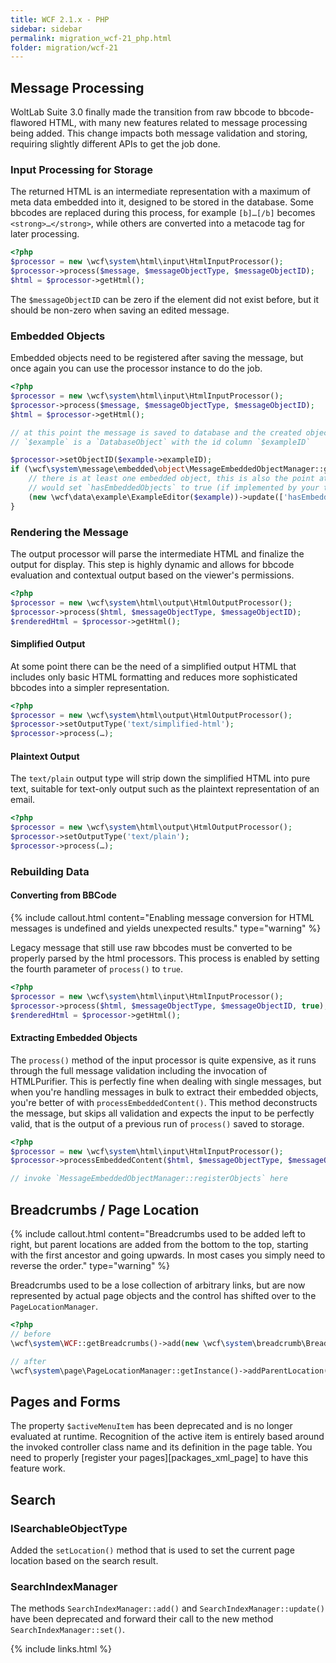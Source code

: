 ```yaml
---
title: WCF 2.1.x - PHP
sidebar: sidebar
permalink: migration_wcf-21_php.html
folder: migration/wcf-21
---
```


## Message Processing

WoltLab Suite 3.0 finally made the transition from raw bbcode to bbcode-flawored HTML, with many new features related to message processing being added. This change impacts both message validation and storing, requiring slightly different APIs to get the job done.

### Input Processing for Storage

The returned HTML is an intermediate representation with a maximum of meta data embedded into it, designed to be stored in the database. Some bbcodes are replaced during this process, for example `[b]…[/b]` becomes `<strong>…</strong>`, while others are converted into a metacode tag for later processing.

```php
<?php
$processor = new \wcf\system\html\input\HtmlInputProcessor();
$processor->process($message, $messageObjectType, $messageObjectID);
$html = $processor->getHtml();
```

The `$messageObjectID` can be zero if the element did not exist before, but it should be non-zero when saving an edited message.

### Embedded Objects

Embedded objects need to be registered after saving the message, but once again you can use the processor instance to do the job.

```php
<?php
$processor = new \wcf\system\html\input\HtmlInputProcessor();
$processor->process($message, $messageObjectType, $messageObjectID);
$html = $processor->getHtml();

// at this point the message is saved to database and the created object
// `$example` is a `DatabaseObject` with the id column `$exampleID`

$processor->setObjectID($example->exampleID);
if (\wcf\system\message\embedded\object\MessageEmbeddedObjectManager::getInstance()->registerObjects($processor)) {
    // there is at least one embedded object, this is also the point at which you
    // would set `hasEmbeddedObjects` to true (if implemented by your type)
    (new \wcf\data\example\ExampleEditor($example))->update(['hasEmbeddedObjects' => 1]);
}
```

### Rendering the Message

The output processor will parse the intermediate HTML and finalize the output for display. This step is highly dynamic and allows for bbcode evaluation and contextual output based on the viewer's permissions.

```php
<?php
$processor = new \wcf\system\html\output\HtmlOutputProcessor();
$processor->process($html, $messageObjectType, $messageObjectID);
$renderedHtml = $processor->getHtml();
```

#### Simplified Output

At some point there can be the need of a simplified output HTML that includes only basic HTML formatting and reduces more sophisticated bbcodes into a simpler representation.

```php
<?php
$processor = new \wcf\system\html\output\HtmlOutputProcessor();
$processor->setOutputType('text/simplified-html');
$processor->process(…);
```

#### Plaintext Output

The `text/plain` output type will strip down the simplified HTML into pure text, suitable for text-only output such as the plaintext representation of an email.

```php
<?php
$processor = new \wcf\system\html\output\HtmlOutputProcessor();
$processor->setOutputType('text/plain');
$processor->process(…);
```

### Rebuilding Data

#### Converting from BBCode

{% include callout.html content="Enabling message conversion for HTML messages is undefined and yields unexpected results." type="warning" %}

Legacy message that still use raw bbcodes must be converted to be properly parsed by the html processors. This process is enabled by setting the fourth parameter of `process()` to `true`.

```php
<?php
$processor = new \wcf\system\html\input\HtmlInputProcessor();
$processor->process($html, $messageObjectType, $messageObjectID, true);
$renderedHtml = $processor->getHtml();
```

#### Extracting Embedded Objects

The `process()` method of the input processor is quite expensive, as it runs through the full message validation including the invocation of HTMLPurifier. This is perfectly fine when dealing with single messages, but when you're handling messages in bulk to extract their embedded objects, you're better of with `processEmbeddedContent()`. This method deconstructs the message, but skips all validation and expects the input to be perfectly valid, that is the output of a previous run of `process()` saved to storage.

```php
<?php
$processor = new \wcf\system\html\input\HtmlInputProcessor();
$processor->processEmbeddedContent($html, $messageObjectType, $messageObjectID);

// invoke `MessageEmbeddedObjectManager::registerObjects` here
```

## Breadcrumbs / Page Location

{% include callout.html content="Breadcrumbs used to be added left to right, but parent locations are added from the bottom to the top, starting with the first ancestor and going upwards. In most cases you simply need to reverse the order." type="warning" %}

Breadcrumbs used to be a lose collection of arbitrary links, but are now represented by actual page objects and the control has shifted over to the `PageLocationManager`.

```php
<?php
// before
\wcf\system\WCF::getBreadcrumbs()->add(new \wcf\system\breadcrumb\Breadcrumb('title', 'link'));

// after
\wcf\system\page\PageLocationManager::getInstance()->addParentLocation($pageIdentifier, $pageObjectID, $object);
```

## Pages and Forms

The property `$activeMenuItem` has been deprecated and is no longer evaluated at runtime. Recognition of the active item is entirely based around the invoked controller class name and its definition in the page table. You need to properly [register your pages][packages_xml_page] to have this feature work.

## Search

### ISearchableObjectType

Added the `setLocation()` method that is used to set the current page location based on the search result.

### SearchIndexManager

The methods `SearchIndexManager::add()` and `SearchIndexManager::update()` have been deprecated and forward their call to the new method `SearchIndexManager::set()`.

{% include links.html %}
